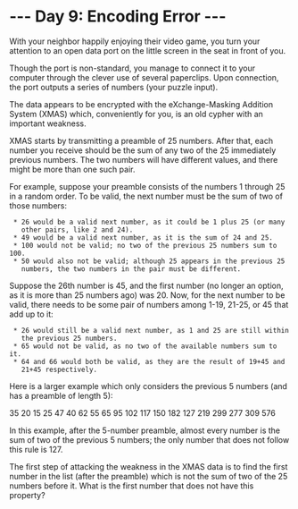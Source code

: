 # --- Day 9: Encoding Error ---

   With your neighbor happily enjoying their video game, you turn your
   attention to an open data port on the little screen in the seat in front
   of you.

   Though the port is non-standard, you manage to connect it to your computer
   through the clever use of several paperclips. Upon connection, the port
   outputs a series of numbers (your puzzle input).

   The data appears to be encrypted with the eXchange-Masking Addition System
   (XMAS) which, conveniently for you, is an old cypher with an important
   weakness.

   XMAS starts by transmitting a preamble of 25 numbers. After that, each
   number you receive should be the sum of any two of the 25 immediately
   previous numbers. The two numbers will have different values, and there
   might be more than one such pair.

   For example, suppose your preamble consists of the numbers 1 through 25 in
   a random order. To be valid, the next number must be the sum of two of
   those numbers:

     * 26 would be a valid next number, as it could be 1 plus 25 (or many
       other pairs, like 2 and 24).
     * 49 would be a valid next number, as it is the sum of 24 and 25.
     * 100 would not be valid; no two of the previous 25 numbers sum to 100.
     * 50 would also not be valid; although 25 appears in the previous 25
       numbers, the two numbers in the pair must be different.

   Suppose the 26th number is 45, and the first number (no longer an option,
   as it is more than 25 numbers ago) was 20. Now, for the next number to be
   valid, there needs to be some pair of numbers among 1-19, 21-25, or 45
   that add up to it:

     * 26 would still be a valid next number, as 1 and 25 are still within
       the previous 25 numbers.
     * 65 would not be valid, as no two of the available numbers sum to it.
     * 64 and 66 would both be valid, as they are the result of 19+45 and
       21+45 respectively.

   Here is a larger example which only considers the previous 5 numbers (and
   has a preamble of length 5):

 35
 20
 15
 25
 47
 40
 62
 55
 65
 95
 102
 117
 150
 182
 127
 219
 299
 277
 309
 576

   In this example, after the 5-number preamble, almost every number is the
   sum of two of the previous 5 numbers; the only number that does not follow
   this rule is 127.

   The first step of attacking the weakness in the XMAS data is to find the
   first number in the list (after the preamble) which is not the sum of two
   of the 25 numbers before it. What is the first number that does not have
   this property?

